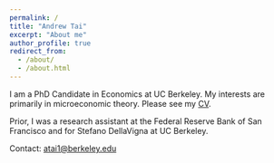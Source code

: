```yaml
---
permalink: /
title: "Andrew Tai"
excerpt: "About me"
author_profile: true
redirect_from: 
  - /about/
  - /about.html
---
```


I am a PhD Candidate in Economics at UC Berkeley. My interests are primarily in microeconomic theory. Please see my [CV](Tai-CV.pdf).

Prior, I was a research assistant at the Federal Reserve Bank of San Francisco and for Stefano DellaVigna at UC Berkeley.

Contact: atai1@berkeley.edu
